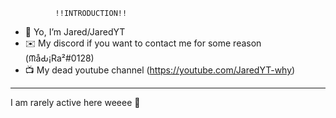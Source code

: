               !!INTRODUCTION!!

- 👋 Yo, I’m Jared/JaredYT
- ✉️ My discord if you want to contact me for some reason (ᙏåԂ¡Ra²#0128)
- 📺 My dead youtube channel (https://youtube.com/JaredYT-why)
--------------------------------------------------------------------------
I am rarely active here weeee 🕺
